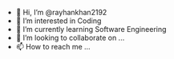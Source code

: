 - 👋 Hi, I’m @rayhankhan2192
- 👀 I’m interested in Coding
- 🌱 I’m currently learning Software Engineering
- 💞️ I’m looking to collaborate on ...
- 📫 How to reach me ...

<!---
rayhankhan2192/rayhankhan2192 is a ✨ special ✨ repository because its `README.md` (this file) appears on your GitHub profile.
You can click the Preview link to take a look at your changes.
--->
